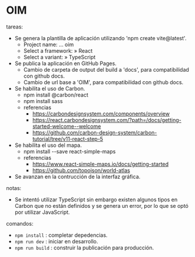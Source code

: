 # OIM

tareas:

- Se genera la plantilla de aplicación utilizando 'npm create vite@latest'.
  - Project name: ... oim
  - Select a framework: » React
  - Select a variant: » TypeScript
- Se publica la aplicación en GitHub Pages.
  - Cambio de carpeta de output del build a 'docs', para compatibilidad con github docs.
  - Cambio de url base a 'OIM', para compatibilidad con github docs.
- Se habilita el uso de Carbon.
  - npm install @carbon/react
  - npm install sass
  - referencias
    - https://carbondesignsystem.com/components/overview
    - https://react.carbondesignsystem.com/?path=/docs/getting-started-welcome--welcome
    - https://github.com/carbon-design-system/carbon-tutorial/tree/v11-react-step-5
- Se habilita el uso del mapa.
  - npm install --save react-simple-maps
  - referencias
    - https://www.react-simple-maps.io/docs/getting-started
    - https://github.com/topojson/world-atlas
- Se avanzan en la contrucción de la interfaz gráfica.

notas:

- Se intentó utilizar TypeScript sin embargo existen algunos tipos en Carbon que no están definidos y se genera un error, por lo que se optó por utilizar JavaScript.

comandos:

- `npm install` : completar depedencias.
- `npm run dev` : iniciar en desarrollo.
- `npm run build` : construir la publicación para producción.
